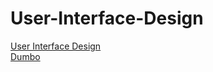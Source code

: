 # User-Interface-Design
[User Interface Design](https://sites.google.com/unical.it/inf-uid)
<br>[Dumbo](https://dumbo.alviano.net/attendance#temporary-access-token=4b28c562-ea04-4f4a-aca2-cae5468f6a40)